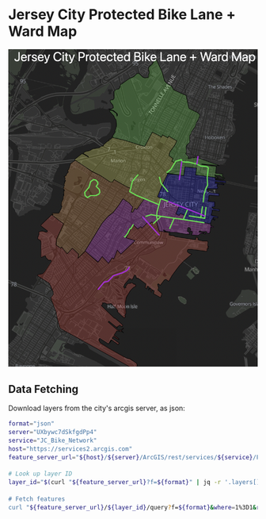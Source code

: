 # Jersey City Protected Bike Lane + Ward Map

![](./imgs/screenshot.png)

## Data Fetching
Download layers from the city's arcgis server, as json:
```bash
format="json"
server="UXbywc7dSkfgdPp4"
service="JC_Bike_Network"
host="https://services2.arcgis.com"
feature_server_url="${host}/${server}/ArcGIS/rest/services/${service}/FeatureServer"

# Look up layer ID 
layer_id="$(curl "${feature_server_url}?f=${format}" | jq -r '.layers[] | .id')

# Fetch features
curl "${feature_server_url}/${layer_id}/query?f=${format}&where=1%3D1&returnGeometry=true&outFields=*&outSR=4326"
```
